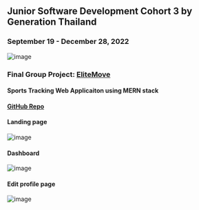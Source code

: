 ## Junior Software Development Cohort 3 by Generation Thailand
### September 19 - December 28, 2022
![image](https://user-images.githubusercontent.com/114124443/209953199-0a8179f4-f61c-43de-a9db-11d24fbc5031.png)


### Final Group Project: [EliteMove](https://elitemove-ui.vercel.app/)
#### Sports Tracking Web Applicaiton using MERN stack
#### [GitHub Repo](https://github.com/JSD3G6)

#### Landing page
![image](https://user-images.githubusercontent.com/114124443/209471934-20b96d54-b937-474f-9f3c-c242befea3aa.png)

#### Dashboard
![image](https://user-images.githubusercontent.com/114124443/209518835-30bb8659-e47a-4abd-b4ee-1a72dcec0fb8.png)

#### Edit profile page
![image](https://user-images.githubusercontent.com/114124443/209519494-4c86b979-5f22-4ce6-98cb-ef6d115bb9ed.png)
